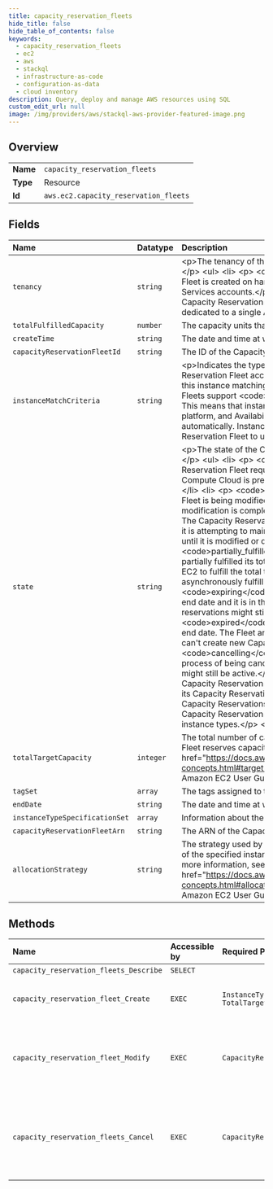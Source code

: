 ```yaml
---
title: capacity_reservation_fleets
hide_title: false
hide_table_of_contents: false
keywords:
  - capacity_reservation_fleets
  - ec2
  - aws    
  - stackql
  - infrastructure-as-code
  - configuration-as-data
  - cloud inventory
description: Query, deploy and manage AWS resources using SQL
custom_edit_url: null
image: /img/providers/aws/stackql-aws-provider-featured-image.png
---
```

  
    

## Overview
<table><tbody>
<tr><td><b>Name</b></td><td><code>capacity_reservation_fleets</code></td></tr>
<tr><td><b>Type</b></td><td>Resource</td></tr>
<tr><td><b>Id</b></td><td><code>aws.ec2.capacity_reservation_fleets</code></td></tr>
</tbody></table>

## Fields
| Name | Datatype | Description |
|:-----|:---------|:------------|
| `tenancy` | `string` | &lt;p&gt;The tenancy of the Capacity Reservation Fleet. Tenancies include:&lt;/p&gt; &lt;ul&gt; &lt;li&gt; &lt;p&gt; &lt;code&gt;default&lt;/code&gt; - The Capacity Reservation Fleet is created on hardware that is shared with other Amazon Web Services accounts.&lt;/p&gt; &lt;/li&gt; &lt;li&gt; &lt;p&gt; &lt;code&gt;dedicated&lt;/code&gt; - The Capacity Reservation Fleet is created on single-tenant hardware that is dedicated to a single Amazon Web Services account.&lt;/p&gt; &lt;/li&gt; &lt;/ul&gt; |
| `totalFulfilledCapacity` | `number` | The capacity units that have been fulfilled. |
| `createTime` | `string` | The date and time at which the Capacity Reservation Fleet was created. |
| `capacityReservationFleetId` | `string` | The ID of the Capacity Reservation Fleet. |
| `instanceMatchCriteria` | `string` | &lt;p&gt;Indicates the type of instance launches that the Capacity Reservation Fleet accepts. All Capacity Reservations in the Fleet inherit this instance matching criteria.&lt;/p&gt; &lt;p&gt;Currently, Capacity Reservation Fleets support &lt;code&gt;open&lt;/code&gt; instance matching criteria only. This means that instances that have matching attributes (instance type, platform, and Availability Zone) run in the Capacity Reservations automatically. Instances do not need to explicitly target a Capacity Reservation Fleet to use its reserved capacity.&lt;/p&gt; |
| `state` | `string` | &lt;p&gt;The state of the Capacity Reservation Fleet. Possible states include:&lt;/p&gt; &lt;ul&gt; &lt;li&gt; &lt;p&gt; &lt;code&gt;submitted&lt;/code&gt; - The Capacity Reservation Fleet request has been submitted and Amazon Elastic Compute Cloud is preparing to create the Capacity Reservations.&lt;/p&gt; &lt;/li&gt; &lt;li&gt; &lt;p&gt; &lt;code&gt;modifying&lt;/code&gt; - The Capacity Reservation Fleet is being modified. The Fleet remains in this state until the modification is complete.&lt;/p&gt; &lt;/li&gt; &lt;li&gt; &lt;p&gt; &lt;code&gt;active&lt;/code&gt; - The Capacity Reservation Fleet has fulfilled its total target capacity and it is attempting to maintain this capacity. The Fleet remains in this state until it is modified or deleted.&lt;/p&gt; &lt;/li&gt; &lt;li&gt; &lt;p&gt; &lt;code&gt;partially_fulfilled&lt;/code&gt; - The Capacity Reservation Fleet has partially fulfilled its total target capacity. There is insufficient Amazon EC2 to fulfill the total target capacity. The Fleet is attempting to asynchronously fulfill its total target capacity.&lt;/p&gt; &lt;/li&gt; &lt;li&gt; &lt;p&gt; &lt;code&gt;expiring&lt;/code&gt; - The Capacity Reservation Fleet has reach its end date and it is in the process of expiring. One or more of its Capacity reservations might still be active.&lt;/p&gt; &lt;/li&gt; &lt;li&gt; &lt;p&gt; &lt;code&gt;expired&lt;/code&gt; - The Capacity Reservation Fleet has reach its end date. The Fleet and its Capacity Reservations are expired. The Fleet can't create new Capacity Reservations.&lt;/p&gt; &lt;/li&gt; &lt;li&gt; &lt;p&gt; &lt;code&gt;cancelling&lt;/code&gt; - The Capacity Reservation Fleet is in the process of being cancelled. One or more of its Capacity reservations might still be active.&lt;/p&gt; &lt;/li&gt; &lt;li&gt; &lt;p&gt; &lt;code&gt;cancelled&lt;/code&gt; - The Capacity Reservation Fleet has been manually cancelled. The Fleet and its Capacity Reservations are cancelled and the Fleet can't create new Capacity Reservations.&lt;/p&gt; &lt;/li&gt; &lt;li&gt; &lt;p&gt; &lt;code&gt;failed&lt;/code&gt; - The Capacity Reservation Fleet failed to reserve capacity for the specified instance types.&lt;/p&gt; &lt;/li&gt; &lt;/ul&gt; |
| `totalTargetCapacity` | `integer` | The total number of capacity units for which the Capacity Reservation Fleet reserves capacity. For more information, see &lt;a href="https://docs.aws.amazon.com/AWSEC2/latest/UserGuide/crfleet-concepts.html#target-capacity"&gt;Total target capacity&lt;/a&gt; in the Amazon EC2 User Guide. |
| `tagSet` | `array` | The tags assigned to the Capacity Reservation Fleet. |
| `endDate` | `string` | The date and time at which the Capacity Reservation Fleet expires. |
| `instanceTypeSpecificationSet` | `array` | Information about the instance types for which to reserve the capacity. |
| `capacityReservationFleetArn` | `string` | The ARN of the Capacity Reservation Fleet. |
| `allocationStrategy` | `string` | The strategy used by the Capacity Reservation Fleet to determine which of the specified instance types to use. For more information, see For more information, see &lt;a href="https://docs.aws.amazon.com/AWSEC2/latest/UserGuide/crfleet-concepts.html#allocation-strategy"&gt; Allocation strategy&lt;/a&gt; in the Amazon EC2 User Guide. |
## Methods
| Name | Accessible by | Required Params | Description |
|:-----|:--------------|:----------------|:------------|
| `capacity_reservation_fleets_Describe` | `SELECT` |  | Describes one or more Capacity Reservation Fleets. |
| `capacity_reservation_fleet_Create` | `EXEC` | `InstanceTypeSpecification, TotalTargetCapacity` | Creates a Capacity Reservation Fleet. For more information, see &lt;a href="https://docs.aws.amazon.com/AWSEC2/latest/UserGuide/work-with-cr-fleets.html#create-crfleet"&gt;Create a Capacity Reservation Fleet&lt;/a&gt; in the Amazon EC2 User Guide. |
| `capacity_reservation_fleet_Modify` | `EXEC` | `CapacityReservationFleetId` | &lt;p&gt;Modifies a Capacity Reservation Fleet.&lt;/p&gt; &lt;p&gt;When you modify the total target capacity of a Capacity Reservation Fleet, the Fleet automatically creates new Capacity Reservations, or modifies or cancels existing Capacity Reservations in the Fleet to meet the new total target capacity. When you modify the end date for the Fleet, the end dates for all of the individual Capacity Reservations in the Fleet are updated accordingly.&lt;/p&gt; |
| `capacity_reservation_fleets_Cancel` | `EXEC` | `CapacityReservationFleetId` | &lt;p&gt;Cancels one or more Capacity Reservation Fleets. When you cancel a Capacity Reservation Fleet, the following happens:&lt;/p&gt; &lt;ul&gt; &lt;li&gt; &lt;p&gt;The Capacity Reservation Fleet's status changes to &lt;code&gt;cancelled&lt;/code&gt;.&lt;/p&gt; &lt;/li&gt; &lt;li&gt; &lt;p&gt;The individual Capacity Reservations in the Fleet are cancelled. Instances running in the Capacity Reservations at the time of cancelling the Fleet continue to run in shared capacity.&lt;/p&gt; &lt;/li&gt; &lt;li&gt; &lt;p&gt;The Fleet stops creating new Capacity Reservations.&lt;/p&gt; &lt;/li&gt; &lt;/ul&gt; |
